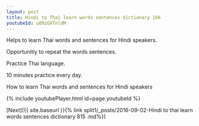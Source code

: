 ```yaml
---
layout: post
title: Hindi to Thai learn words sentences dictionary 166 
youtubeId: uO9zGXTnldM
---
```

 
 
Helps to learn Thai words and sentences for Hindi speakers.

Opportunitiy to repeat the words sentences. 

Practice Thai language. 
 
10 minutes practice every day. 
 
How to learn Thai words and sentences for Hindi speakers 
 
{% include youtubePlayer.html id=page.youtubeId %}
 
 
[Next]({{ site.baseurl }}{% link  split1/_posts/2016-09-02-Hindi to thai learn words sentences dictionary 815 .md%})
 

